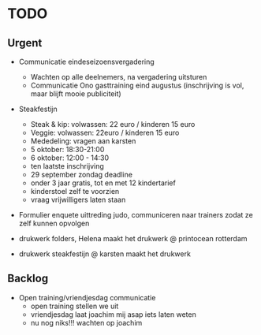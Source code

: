 # TODO
## Urgent
- Communicatie eindeseizoensvergadering
	- Wachten op alle deelnemers, na vergadering uitsturen
	- Communicatie Ono gasttraining eind augustus (inschrijving is vol, maar blijft mooie publiciteit)
- Steakfestijn
	- Steak & kip: volwassen: 22 euro / kinderen 15 euro
	- Veggie: volwassen: 22euro / kinderen 15 euro
	- Mededeling: vragen aan karsten
	- 5 oktober: 18:30-21:00
	- 6 oktober: 12:00 - 14:30
	- ten laatste inschrijving
	-  29 september zondag deadline
	- onder 3 jaar gratis, tot en met 12 kindertarief
	- kinderstoel zelf te voorzien
	- vraag vrijwilligers laten staan
- Formulier enquete uittreding judo, communiceren naar trainers zodat ze zelf kunnen opvolgen
- drukwerk folders, Helena maakt het drukwerk @ printocean rotterdam

- drukwerk steakfestijn @ karsten maakt het drukwerk 
## Backlog
- Open training/vriendjesdag communicatie
	- open training stellen we uit
	- vriendjesdag laat joachim mij asap iets laten weten
	- nu nog niks!!! wachten op joachim
<!--stackedit_data:
eyJoaXN0b3J5IjpbLTEyMzIwOTQwMzAsLTE3NDY5NjcxMTgsLT
E0NTA0NzEzODUsMTY2NjI4MjYwNiwtNzUwMjUyNjkyLDIxNjQ1
ODI0NSwyMTUwNzY0MzMsLTM0Njc3Mzg5OCwxNjk4Nzc2MDk3LD
E2OTg3NzYwOTcsMTg1MDc1MDA4MywxNDU4Mzk4ODQ0LC0zNTU0
MTUzMjYsNDMxNDc5NzgsLTIxMTcwMDgyMTksNzA4Mjg2ODU4LD
E1NjQ1MDM0MzFdfQ==
-->